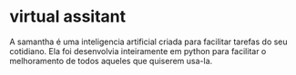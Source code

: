 # virtual assitant

A samantha é uma inteligencia artificial criada para facilitar tarefas do seu cotidiano.
Ela foi desenvolvia inteiramente em python para facilitar o melhoramento de todos aqueles que quiserem usa-la.
